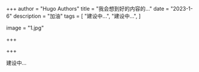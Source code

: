+++
author = "Hugo Authors"
title = "我会想到好的内容的..."
date = "2023-1-6"
description = "加油"
tags = [
    "建设中...",
    "建设中...",
]

image = "1.jpg"

+++



+++

建设中...
